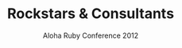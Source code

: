---
title: Rockstars & Consultants
subtitle: Aloha Ruby Conference 2012
layout: default
modal-id: 2
img: rockstars.png
thumbnail: rockstars_thumbnail.png
alt: Rockstars & Consultants, who needs 'em?
project-date: 2012
talk_url: http://confreaks.tv/videos/railsconf2012-mobile-rage-what-causes-it-how-to-fix-it 
deck_url: https://speakerdeck.com/wndxlori/rockstars-and-consultants-who-needs-em-aloha-ruby-conf
category: Ruby on Rails
description: It’s tempting to hire a rock star who knows absolutely everything to get your new project off the ground. You can also hire "consultants" to help fill in the holes in your team when taking your existing product to the next level. Or maybe just hire a whole bunch of people for cheap, and they’ll get the job done... But did you ever consider the untapped wealth of the team you already have?
---